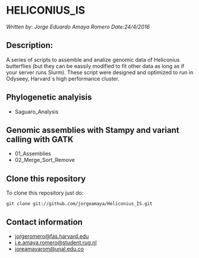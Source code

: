 # HELICONIUS_IS
*Written by: Jorge Eduardo Amaya Romero*
*Date:24/4/2016*

## Description:
A series of scripts to assemble and analize genomic data of Heliconius butterflies (but they can be eassily modified to fit other data as long as if your server runs Slurm). These script were designed and optimized to run in Odyseey, Harvard\`s high performance cluster.

## Phylogenetic analyisis
* Saguaro_Analysis

## Genomic assemblies with Stampy and variant calling with GATK
* 01_Assemblies
* 02_Merge_Sort_Remove

## Clone this repository
To clone this repository just do:

```
git clone git://github.com/jorgeamaya/Heliconius_IS.git
```

## Contact information
* jorgeromero@fas.harvard.edu
* j.e.amaya.romero@student.rug.nl
* joreamayarom@unal.edu.co
